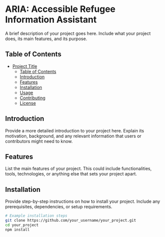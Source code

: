 # ARIA: Accessible Refugee Information Assistant

A brief description of your project goes here. Include what your project does, its main features, and its purpose.

## Table of Contents

- [Project Title](#project-title)
  - [Table of Contents](#table-of-contents)
  - [Introduction](#introduction)
  - [Features](#features)
  - [Installation](#installation)
  - [Usage](#usage)
  - [Contributing](#contributing)
  - [License](#license)

## Introduction

Provide a more detailed introduction to your project here. Explain its motivation, background, and any relevant information that users or contributors might need to know.

## Features

List the main features of your project. This could include functionalities, tools, technologies, or anything else that sets your project apart.

## Installation

Provide step-by-step instructions on how to install your project. Include any prerequisites, dependencies, or setup requirements.

```bash
# Example installation steps
git clone https://github.com/your_username/your_project.git
cd your_project
npm install
